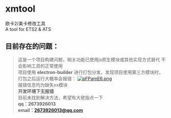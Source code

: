 # xmtool

欧卡2/美卡修改工具  
A tool for ETS2 & ATS 

## 目前存在的问题：
>这是一个项目构建问题，相关功能已使用js原生模块或其他实现方式替代
>不会影响工具的正常使用  
项目使用 **electron-builder** 进行打包分发，发现项目使用第三方模块时，打包之后运行大概率会报错：
[![pFPamE6.png](https://s11.ax1x.com/2024/01/13/pFPamE6.png)](https://imgse.com/i/pFPamE6)  
报错信息均为缺失xx模块  
**开发环境下无报错**  
目前未找到解决方法，希望有大佬指点一下  
**qq：2673926013**  
**email：2673926013@qq.com**  

